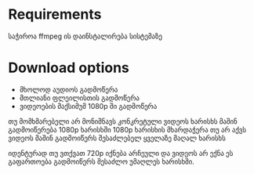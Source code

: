 # Requirements
საჭიროა ffmpeg ის დაინსტალირება სისტემაზე

# Download options

* მხოლოდ აუდიოს გადმოწერა
* მთლიანი ფლეილისთის გადმოწერა
* ვიდეოების მაქსიმუმ 1080p ში გადმოწერა


თუ მომხმარებელი არ მონიშნავს კონკრეტული ვიდეოს ხარისხს მაშინ გადმოიწერება 1080p ხარისხში
1080p ხარისხის მხარდაჭერა თუ არ აქვს ვიდეოს მაშინ გადმოიწერს შესაძლებელ ყველაზე მაღალ ხარისხს

იდენტურად თუ ვთქვათ 720p იქნება არჩეული და ვიდეოს არ ექნა ეს გაფართოება გადმოიწერს შესაძლო უმაღლეს ხარისხში.


